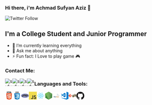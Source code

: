 ### Hi there, i'm Achmad Sufyan Aziz 👋

![Twitter Follow](https://img.shields.io/twitter/follow/_sufyanAziz?color=%231DA1F2&logo=Twitter&style=for-the-badge)

## I'm a College Student and Junior Programmer

<!-- - 🔭 I’m currently working on ... -->

- 🌱 I’m currently learning everything
- 💬 Ask me about anything
- ⚡ Fun fact: I Love to play game 🎮

### Contact Me:

[<img align="left" height="24" width="24" alt="sufyanaziz | Instagram" src="https://cdn.jsdelivr.net/npm/simple-icons@v3/icons/instagram.svg" />](https://www.instagram.com/ahmadsufyan_/)
[<img align="left" height="24" width="24" alt="sufyanaziz | Facebook" src="https://cdn.jsdelivr.net/npm/simple-icons@v3/icons/facebook.svg" />](https://www.facebook.com/ahmad.s.aziz.1)
[<img align="left" height="24" width="24" alt="sufyanaziz | Twitter" src="https://cdn.jsdelivr.net/npm/simple-icons@v3/icons/twitter.svg" />](https://twitter.com/_sufyanAziz)
[<img align="left" height="24" width="24" alt="sufyanaziz | linkedin" src="https://cdn.jsdelivr.net/npm/simple-icons@v3/icons/linkedin.svg" />](https://www.linkedin.com/in/achmad-sufyan-b63603185/)

### Languages and Tools:

<img align="left" alt="HTML5" width="26px" src="https://raw.githubusercontent.com/github/explore/80688e429a7d4ef2fca1e82350fe8e3517d3494d/topics/html/html.png" />
<img align="left" alt="CSS3" width="26px" src="https://raw.githubusercontent.com/github/explore/80688e429a7d4ef2fca1e82350fe8e3517d3494d/topics/css/css.png" />
<img align="left" alt="CSS3" width="26px" src="https://raw.githubusercontent.com/github/explore/80688e429a7d4ef2fca1e82350fe8e3517d3494d/topics/php/php.png" />
<img align="left" alt="JavaScript" width="26px" src="https://raw.githubusercontent.com/github/explore/80688e429a7d4ef2fca1e82350fe8e3517d3494d/topics/javascript/javascript.png" />
<img align="left" alt="React" width="26px" src="https://raw.githubusercontent.com/github/explore/80688e429a7d4ef2fca1e82350fe8e3517d3494d/topics/react/react.png" />
<img align="left" alt="React" width="26px" src="https://raw.githubusercontent.com/github/explore/80688e429a7d4ef2fca1e82350fe8e3517d3494d/topics/nodejs/nodejs.png" />
<img align="left" alt="MySQL" width="26px" src="https://raw.githubusercontent.com/github/explore/80688e429a7d4ef2fca1e82350fe8e3517d3494d/topics/mysql/mysql.png" />
<img align="left" alt="Visual Studio Code" width="26px" src="https://raw.githubusercontent.com/github/explore/80688e429a7d4ef2fca1e82350fe8e3517d3494d/topics/visual-studio-code/visual-studio-code.png" />
<img align="left" alt="React" width="26px" src="https://raw.githubusercontent.com/github/explore/80688e429a7d4ef2fca1e82350fe8e3517d3494d/topics/git/git.png" />
<img align="left" alt="GitHub" width="26px" src="https://raw.githubusercontent.com/github/explore/78df643247d429f6cc873026c0622819ad797942/topics/github/github.png" />
